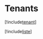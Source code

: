 # Tenants

[!include[tenant](tenants.tenant.autogen.md)]

[!include[liste](tenants.liste.autogen.md)]






















































































































